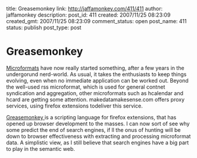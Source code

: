 title: Greasemonkey
link: http://jaffamonkey.com/411/411
author: jaffamonkey
description: 
post_id: 411
created: 2007/11/25 08:23:09
created_gmt: 2007/11/25 08:23:09
comment_status: open
post_name: 411
status: publish
post_type: post

# Greasemonkey

[Microformats](https://addons.mozilla.org/en-US/firefox/addon/748) have now really started something, after a few years in the undergorund nerd-world. As usual, it takes the enthusiasts to keep things evolving, even when no immediate application can be worked out. Beyond the well-used rss microformat, which is used for general contnet syndication and aggregation, other microformats such as hcalendar and hcard are getting some attention. makedatamakesense.com offers proxy services, using firefox extensions todeliver this service.

[Greasemonkey ](https://addons.mozilla.org/en-US/firefox/addon/748)is a scripting language for firefox extensions, that has opened up browser development to the masses. I can now sort of see why some predict the end of search engines, if ll the onus of hunting will be down to browser effectiveness with extracting and processing microformat data. A simplistic view, as I still believe that search engines have a big part to play in the semantic web.